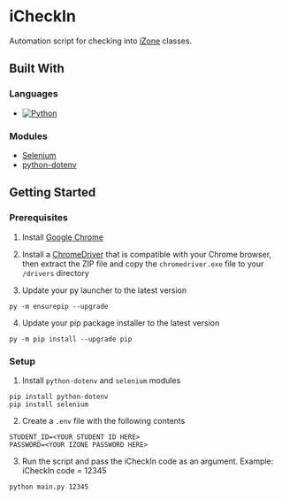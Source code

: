# iCheckIn

Automation script for checking into [iZone](https://izone.sunway.edu.my/) classes.

## Built With

### Languages

- [![Python](https://img.shields.io/badge/Python-f7c93e?style=for-the-badge&logo=python&logoColor=#366c9c)](https://www.python.org/)

### Modules

- [Selenium](https://www.selenium.dev/)
- [python-dotenv](https://pypi.org/project/python-dotenv/)

## Getting Started

### Prerequisites

1. Install [Google Chrome](https://www.google.com/chrome/)


2. Install a [ChromeDriver](https://googlechromelabs.github.io/chrome-for-testing/#stable) that is compatible with your Chrome browser, then extract the ZIP file and copy the `chromedriver.exe` file to your `/drivers` directory

3. Update your py launcher to the latest version

```
py -m ensurepip --upgrade
```

4. Update your pip package installer to the latest version

```
py -m pip install --upgrade pip
```

### Setup

1. Install `python-dotenv` and `selenium` modules

```
pip install python-dotenv
pip install selenium
```

2. Create a `.env` file with the following contents

```
STUDENT_ID=<YOUR STUDENT ID HERE>
PASSWORD=<YOUR IZONE PASSWORD HERE>
```

3. Run the script and pass the iCheckIn code as an argument. Example: iCheckIn code = 12345

```
python main.py 12345
```
